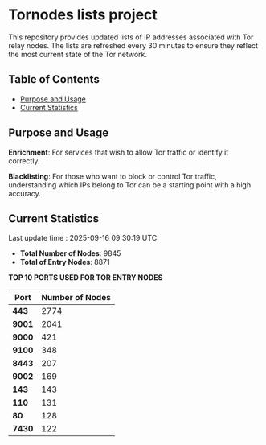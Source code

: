 # Tornodes lists project

This repository provides updated lists of IP addresses associated with Tor relay nodes. The lists are refreshed every 30 minutes to ensure they reflect the most current state of the Tor network.

## Table of Contents

- [Purpose and Usage](#purpose-and-usage)
- [Current Statistics](#current-statistics)


## Purpose and Usage

**Enrichment**: For services that wish to allow Tor traffic or identify it correctly.

**Blacklisting**: For those who want to block or control Tor traffic, understanding which IPs belong to Tor can be a starting point with a high accuracy.

## Current Statistics

Last update time : 2025-09-16 09:30:19 UTC

- **Total Number of Nodes**: 9845
- **Total of Entry Nodes**: 8871

**TOP 10 PORTS USED FOR TOR ENTRY NODES**

| **Port** | **Number of Nodes** |
|------|-----------------|
| **443**   | 2774  |
| **9001**   | 2041  |
| **9000**   | 421  |
| **9100**   | 348  |
| **8443**   | 207  |
| **9002**   | 169  |
| **143**   | 143  |
| **110**   | 131  |
| **80**   | 128  |
| **7430**   | 122  |

